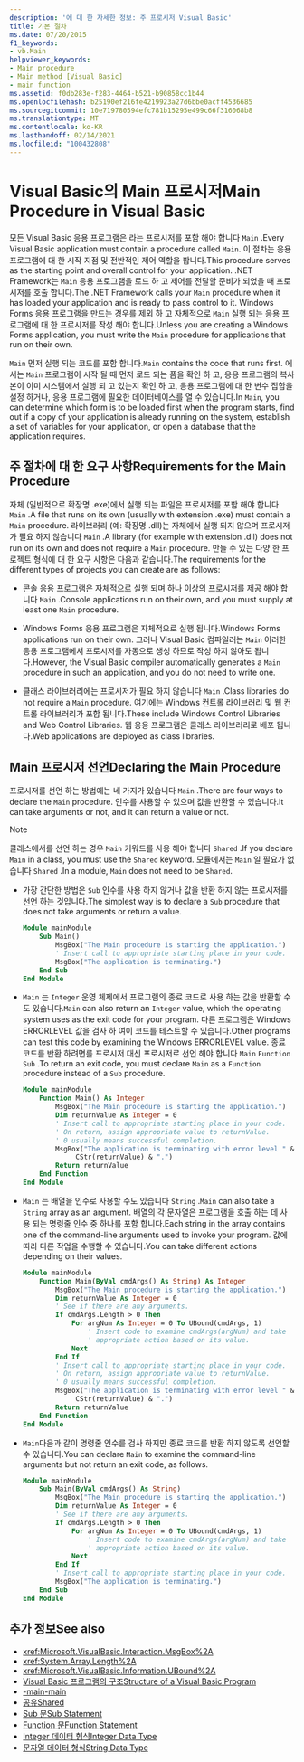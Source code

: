 ```yaml
---
description: '에 대 한 자세한 정보: 주 프로시저 Visual Basic'
title: 기본 절차
ms.date: 07/20/2015
f1_keywords:
- vb.Main
helpviewer_keywords:
- Main procedure
- Main method [Visual Basic]
- main function
ms.assetid: f0db283e-f283-4464-b521-b90858cc1b44
ms.openlocfilehash: b25190ef216fe4219923a27d6bbe0acff4536685
ms.sourcegitcommit: 10e719780594efc781b15295e499c66f316068b8
ms.translationtype: MT
ms.contentlocale: ko-KR
ms.lasthandoff: 02/14/2021
ms.locfileid: "100432808"
---
```

# <a name="main-procedure-in-visual-basic"></a><span data-ttu-id="a771e-103">Visual Basic의 Main 프로시저</span><span class="sxs-lookup"><span data-stu-id="a771e-103">Main Procedure in Visual Basic</span></span>

<span data-ttu-id="a771e-104">모든 Visual Basic 응용 프로그램은 라는 프로시저를 포함 해야 합니다 `Main` .</span><span class="sxs-lookup"><span data-stu-id="a771e-104">Every Visual Basic application must contain a procedure called `Main`.</span></span> <span data-ttu-id="a771e-105">이 절차는 응용 프로그램에 대 한 시작 지점 및 전반적인 제어 역할을 합니다.</span><span class="sxs-lookup"><span data-stu-id="a771e-105">This procedure serves as the starting point and overall control for your application.</span></span> <span data-ttu-id="a771e-106">.NET Framework는 `Main` 응용 프로그램을 로드 하 고 제어를 전달할 준비가 되었을 때 프로시저를 호출 합니다.</span><span class="sxs-lookup"><span data-stu-id="a771e-106">The .NET Framework calls your `Main` procedure when it has loaded your application and is ready to pass control to it.</span></span> <span data-ttu-id="a771e-107">Windows Forms 응용 프로그램을 만드는 경우를 제외 하 고 자체적으로 `Main` 실행 되는 응용 프로그램에 대 한 프로시저를 작성 해야 합니다.</span><span class="sxs-lookup"><span data-stu-id="a771e-107">Unless you are creating a Windows Forms application, you must write the `Main` procedure for applications that run on their own.</span></span>

 <span data-ttu-id="a771e-108">`Main` 먼저 실행 되는 코드를 포함 합니다.</span><span class="sxs-lookup"><span data-stu-id="a771e-108">`Main` contains the code that runs first.</span></span> <span data-ttu-id="a771e-109">에서는 `Main` 프로그램이 시작 될 때 먼저 로드 되는 폼을 확인 하 고, 응용 프로그램의 복사본이 이미 시스템에서 실행 되 고 있는지 확인 하 고, 응용 프로그램에 대 한 변수 집합을 설정 하거나, 응용 프로그램에 필요한 데이터베이스를 열 수 있습니다.</span><span class="sxs-lookup"><span data-stu-id="a771e-109">In `Main`, you can determine which form is to be loaded first when the program starts, find out if a copy of your application is already running on the system, establish a set of variables for your application, or open a database that the application requires.</span></span>

## <a name="requirements-for-the-main-procedure"></a><span data-ttu-id="a771e-110">주 절차에 대 한 요구 사항</span><span class="sxs-lookup"><span data-stu-id="a771e-110">Requirements for the Main Procedure</span></span>

 <span data-ttu-id="a771e-111">자체 (일반적으로 확장명 .exe)에서 실행 되는 파일은 프로시저를 포함 해야 합니다 `Main` .</span><span class="sxs-lookup"><span data-stu-id="a771e-111">A file that runs on its own (usually with extension .exe) must contain a `Main` procedure.</span></span> <span data-ttu-id="a771e-112">라이브러리 (예: 확장명 .dll)는 자체에서 실행 되지 않으며 프로시저가 필요 하지 않습니다 `Main` .</span><span class="sxs-lookup"><span data-stu-id="a771e-112">A library (for example with extension .dll) does not run on its own and does not require a `Main` procedure.</span></span> <span data-ttu-id="a771e-113">만들 수 있는 다양 한 프로젝트 형식에 대 한 요구 사항은 다음과 같습니다.</span><span class="sxs-lookup"><span data-stu-id="a771e-113">The requirements for the different types of projects you can create are as follows:</span></span>

- <span data-ttu-id="a771e-114">콘솔 응용 프로그램은 자체적으로 실행 되며 하나 이상의 프로시저를 제공 해야 합니다 `Main` .</span><span class="sxs-lookup"><span data-stu-id="a771e-114">Console applications run on their own, and you must supply at least one `Main` procedure.</span></span>

- <span data-ttu-id="a771e-115">Windows Forms 응용 프로그램은 자체적으로 실행 됩니다.</span><span class="sxs-lookup"><span data-stu-id="a771e-115">Windows Forms applications run on their own.</span></span> <span data-ttu-id="a771e-116">그러나 Visual Basic 컴파일러는 `Main` 이러한 응용 프로그램에서 프로시저를 자동으로 생성 하므로 작성 하지 않아도 됩니다.</span><span class="sxs-lookup"><span data-stu-id="a771e-116">However, the Visual Basic compiler automatically generates a `Main` procedure in such an application, and you do not need to write one.</span></span>

- <span data-ttu-id="a771e-117">클래스 라이브러리에는 프로시저가 필요 하지 않습니다 `Main` .</span><span class="sxs-lookup"><span data-stu-id="a771e-117">Class libraries do not require a `Main` procedure.</span></span> <span data-ttu-id="a771e-118">여기에는 Windows 컨트롤 라이브러리 및 웹 컨트롤 라이브러리가 포함 됩니다.</span><span class="sxs-lookup"><span data-stu-id="a771e-118">These include Windows Control Libraries and Web Control Libraries.</span></span> <span data-ttu-id="a771e-119">웹 응용 프로그램은 클래스 라이브러리로 배포 됩니다.</span><span class="sxs-lookup"><span data-stu-id="a771e-119">Web applications are deployed as class libraries.</span></span>

## <a name="declaring-the-main-procedure"></a><span data-ttu-id="a771e-120">Main 프로시저 선언</span><span class="sxs-lookup"><span data-stu-id="a771e-120">Declaring the Main Procedure</span></span>

 <span data-ttu-id="a771e-121">프로시저를 선언 하는 방법에는 네 가지가 있습니다 `Main` .</span><span class="sxs-lookup"><span data-stu-id="a771e-121">There are four ways to declare the `Main` procedure.</span></span> <span data-ttu-id="a771e-122">인수를 사용할 수 있으며 값을 반환할 수 있습니다.</span><span class="sxs-lookup"><span data-stu-id="a771e-122">It can take arguments or not, and it can return a value or not.</span></span>

> [!NOTE]
> <span data-ttu-id="a771e-123">클래스에서를 선언 하는 경우 `Main` 키워드를 사용 해야 합니다 `Shared` .</span><span class="sxs-lookup"><span data-stu-id="a771e-123">If you declare `Main` in a class, you must use the `Shared` keyword.</span></span> <span data-ttu-id="a771e-124">모듈에서는 `Main` 일 필요가 없습니다 `Shared` .</span><span class="sxs-lookup"><span data-stu-id="a771e-124">In a module, `Main` does not need to be `Shared`.</span></span>

- <span data-ttu-id="a771e-125">가장 간단한 방법은 `Sub` 인수를 사용 하지 않거나 값을 반환 하지 않는 프로시저를 선언 하는 것입니다.</span><span class="sxs-lookup"><span data-stu-id="a771e-125">The simplest way is to declare a `Sub` procedure that does not take arguments or return a value.</span></span>

    ```vb
    Module mainModule
        Sub Main()
            MsgBox("The Main procedure is starting the application.")
            ' Insert call to appropriate starting place in your code.
            MsgBox("The application is terminating.")
        End Sub
    End Module
    ```

- <span data-ttu-id="a771e-126">`Main` 는 `Integer` 운영 체제에서 프로그램의 종료 코드로 사용 하는 값을 반환할 수도 있습니다.</span><span class="sxs-lookup"><span data-stu-id="a771e-126">`Main` can also return an `Integer` value, which the operating system uses as the exit code for your program.</span></span> <span data-ttu-id="a771e-127">다른 프로그램은 Windows ERRORLEVEL 값을 검사 하 여이 코드를 테스트할 수 있습니다.</span><span class="sxs-lookup"><span data-stu-id="a771e-127">Other programs can test this code by examining the Windows ERRORLEVEL value.</span></span> <span data-ttu-id="a771e-128">종료 코드를 반환 하려면를 프로시저 대신 프로시저로 선언 해야 합니다 `Main` `Function` `Sub` .</span><span class="sxs-lookup"><span data-stu-id="a771e-128">To return an exit code, you must declare `Main` as a `Function` procedure instead of a `Sub` procedure.</span></span>

    ```vb
    Module mainModule
        Function Main() As Integer
            MsgBox("The Main procedure is starting the application.")
            Dim returnValue As Integer = 0
            ' Insert call to appropriate starting place in your code.
            ' On return, assign appropriate value to returnValue.
            ' 0 usually means successful completion.
            MsgBox("The application is terminating with error level " &
                 CStr(returnValue) & ".")
            Return returnValue
        End Function
    End Module
    ```

- <span data-ttu-id="a771e-129">`Main` 는 배열을 인수로 사용할 수도 있습니다 `String` .</span><span class="sxs-lookup"><span data-stu-id="a771e-129">`Main` can also take a `String` array as an argument.</span></span> <span data-ttu-id="a771e-130">배열의 각 문자열은 프로그램을 호출 하는 데 사용 되는 명령줄 인수 중 하나를 포함 합니다.</span><span class="sxs-lookup"><span data-stu-id="a771e-130">Each string in the array contains one of the command-line arguments used to invoke your program.</span></span> <span data-ttu-id="a771e-131">값에 따라 다른 작업을 수행할 수 있습니다.</span><span class="sxs-lookup"><span data-stu-id="a771e-131">You can take different actions depending on their values.</span></span>

    ```vb
    Module mainModule
        Function Main(ByVal cmdArgs() As String) As Integer
            MsgBox("The Main procedure is starting the application.")
            Dim returnValue As Integer = 0
            ' See if there are any arguments.
            If cmdArgs.Length > 0 Then
                For argNum As Integer = 0 To UBound(cmdArgs, 1)
                    ' Insert code to examine cmdArgs(argNum) and take
                    ' appropriate action based on its value.
                Next
            End If
            ' Insert call to appropriate starting place in your code.
            ' On return, assign appropriate value to returnValue.
            ' 0 usually means successful completion.
            MsgBox("The application is terminating with error level " &
                 CStr(returnValue) & ".")
            Return returnValue
        End Function
    End Module
    ```

- <span data-ttu-id="a771e-132">`Main`다음과 같이 명령줄 인수를 검사 하지만 종료 코드를 반환 하지 않도록 선언할 수 있습니다.</span><span class="sxs-lookup"><span data-stu-id="a771e-132">You can declare `Main` to examine the command-line arguments but not return an exit code, as follows.</span></span>

    ```vb
    Module mainModule
        Sub Main(ByVal cmdArgs() As String)
            MsgBox("The Main procedure is starting the application.")
            Dim returnValue As Integer = 0
            ' See if there are any arguments.
            If cmdArgs.Length > 0 Then
                For argNum As Integer = 0 To UBound(cmdArgs, 1)
                    ' Insert code to examine cmdArgs(argNum) and take
                    ' appropriate action based on its value.
                Next
            End If
            ' Insert call to appropriate starting place in your code.
            MsgBox("The application is terminating.")
        End Sub
    End Module
    ```
  
## <a name="see-also"></a><span data-ttu-id="a771e-133">추가 정보</span><span class="sxs-lookup"><span data-stu-id="a771e-133">See also</span></span>

- <xref:Microsoft.VisualBasic.Interaction.MsgBox%2A>
- <xref:System.Array.Length%2A>
- <xref:Microsoft.VisualBasic.Information.UBound%2A>
- [<span data-ttu-id="a771e-134">Visual Basic 프로그램의 구조</span><span class="sxs-lookup"><span data-stu-id="a771e-134">Structure of a Visual Basic Program</span></span>](structure-of-a-visual-basic-program.md)
- [<span data-ttu-id="a771e-135">-main</span><span class="sxs-lookup"><span data-stu-id="a771e-135">-main</span></span>](../../reference/command-line-compiler/main.md)
- [<span data-ttu-id="a771e-136">공유</span><span class="sxs-lookup"><span data-stu-id="a771e-136">Shared</span></span>](../../language-reference/modifiers/shared.md)
- [<span data-ttu-id="a771e-137">Sub 문</span><span class="sxs-lookup"><span data-stu-id="a771e-137">Sub Statement</span></span>](../../language-reference/statements/sub-statement.md)
- [<span data-ttu-id="a771e-138">Function 문</span><span class="sxs-lookup"><span data-stu-id="a771e-138">Function Statement</span></span>](../../language-reference/statements/function-statement.md)
- [<span data-ttu-id="a771e-139">Integer 데이터 형식</span><span class="sxs-lookup"><span data-stu-id="a771e-139">Integer Data Type</span></span>](../../language-reference/data-types/integer-data-type.md)
- [<span data-ttu-id="a771e-140">문자열 데이터 형식</span><span class="sxs-lookup"><span data-stu-id="a771e-140">String Data Type</span></span>](../../language-reference/data-types/string-data-type.md)
